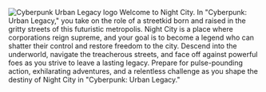 ![Cyberpunk Urban Legacy logo](https://github.com/pslib-cz/2022-p2a-prg-big-bad-project-PeterHonzejk/blob/main/img/Cyberpunk%20Urban%20Legacy%20logo.PNG)
Welcome to Night City. In "Cyberpunk: Urban Legacy," you take on the role of a streetkid born and raised in the gritty streets of this futuristic metropolis. Night City is a place where corporations reign supreme, and your goal is to become a legend who can shatter their control and restore freedom to the city. Descend into the underworld, navigate the treacherous streets, and face off against powerful foes as you strive to leave a lasting legacy. Prepare for pulse-pounding action, exhilarating adventures, and a relentless challenge as you shape the destiny of Night City in "Cyberpunk: Urban Legacy."
